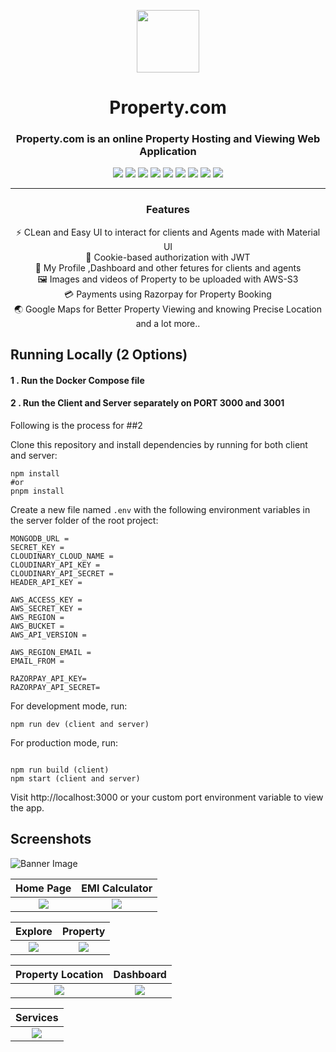 <p align="center">
<img src="https://res.cloudinary.com/dzkfponvc/image/upload/v1685878066/favicon_a6sil6.png" height="100" width="100"/>
  </p>
<h1 align="center">Property.com</h1>
<h3 align="center">Property.com is an online Property Hosting and Viewing Web Application</h3>


 <p align="center">
  <img src="https://img.shields.io/badge/node.js-6DA55F?style=for-the-badge&logo=node.js&logoColor=white" />
  <img src="https://img.shields.io/badge/express.js-%23404d59.svg?style=for-the-badge&logo=express&logoColor=%2361DAFB" />
  <img src="https://img.shields.io/badge/MongoDB-%234ea94b.svg?style=for-the-badge&logo=mongodb&logoColor=white" />  
  <img src="https://img.shields.io/badge/javascript-%23323330.svg?style=for-the-badge&logo=javascript&logoColor=%23F7DF1E" />
  <img src="https://img.shields.io/badge/react-%2320232a.svg?style=for-the-badge&logo=react&logoColor=%2361DAFB" />
  <img src="https://img.shields.io/badge/Material--UI-0081CB?style=for-the-badge&logo=material-ui&logoColor=white" />
  <img src="https://img.shields.io/badge/JWT-black?style=for-the-badge&logo=JSON%20web%20tokens" />
  <img src="https://img.shields.io/badge/nginx-%23009639.svg?style=for-the-badge&logo=nginx&logoColor=white" />
  <img src="https://img.shields.io/badge/AWS-%23FF9900.svg?style=for-the-badge&logo=amazon-aws&logoColor=white" />  
 </p>
 
 ----
<h3 align="center">Features</h3>

<div align="center">
  <p>⚡ CLean and Easy UI to interact for clients and Agents made with Material UI<br />
  🍪 Cookie-based authorization with JWT<br />
  👤 My Profile ,Dashboard and other fetures for clients and agents<br />
  🖼️ Images and videos of Property to be  uploaded with AWS-S3<br />
  💳 Payments using Razorpay for Property Booking<br />
  🌏 Google Maps for Better Property Viewing and knowing Precise Location<br />
   and a lot more..</p>
</div>


## Running Locally (2 Options)
<h4>1 . Run the Docker Compose file</h4>
<h4>2 . Run the Client  and Server separately on PORT 3000 and 3001</h4>


Following is the process for ##2

Clone this repository and install dependencies by running for both client and server:

```
npm install
#or
pnpm install
```

Create a new file named `.env` with the following environment variables in the server folder of the root project:

```
MONGODB_URL =
SECRET_KEY = 
CLOUDINARY_CLOUD_NAME = 
CLOUDINARY_API_KEY = 
CLOUDINARY_API_SECRET = 
HEADER_API_KEY = 

AWS_ACCESS_KEY = 
AWS_SECRET_KEY = 
AWS_REGION = 
AWS_BUCKET = 
AWS_API_VERSION = 

AWS_REGION_EMAIL = 
EMAIL_FROM = 

RAZORPAY_API_KEY=
RAZORPAY_API_SECRET=
```


For development mode, run:

```
npm run dev (client and server)
```

For production mode, run:

```

npm run build (client)
npm start (client and server)
```

Visit http://localhost:3000 or your custom port environment variable to view the app.

## Screenshots


![Banner Image](https://res.cloudinary.com/dzkfponvc/image/upload/v1685881267/WhatsApp_Image_2023-06-04_at_5.48.32_PM_cydstt.jpg)

|              Home Page               |            EMI Calculator            |
| :----------------------------------: | :----------------------------------: |
| ![](https://res.cloudinary.com/dzkfponvc/image/upload/v1685881631/WhatsApp_Image_2023-06-04_at_5.49.11_PM_djaiyl.jpg) | ![](https://res.cloudinary.com/dzkfponvc/image/upload/v1685881624/WhatsApp_Image_2023-06-04_at_5.49.10_PM_1_uzkn6b.jpg) |

|              Explore                 |               Property               |
| :----------------------------------: | :----------------------------------: |
| ![](https://res.cloudinary.com/dzkfponvc/image/upload/v1685881613/WhatsApp_Image_2023-06-04_at_5.49.10_PM_jhrwjb.jpg) | ![](https://res.cloudinary.com/dzkfponvc/image/upload/v1685881598/WhatsApp_Image_2023-06-04_at_5.49.09_PM_3_wlocs6.jpg) |

|          Property Location           |              Dashboard               |
| :----------------------------------: | :----------------------------------: |
| ![](https://res.cloudinary.com/dzkfponvc/image/upload/v1685881588/WhatsApp_Image_2023-06-04_at_5.49.09_PM_2_yb7szf.jpg) | ![](https://res.cloudinary.com/dzkfponvc/image/upload/v1685881570/WhatsApp_Image_2023-06-04_at_5.49.09_PM_1_gbh7rl.jpg) |

|            Services                  |       
| :----------------------------------: | 
| ![](https://res.cloudinary.com/dzkfponvc/image/upload/v1685881549/WhatsApp_Image_2023-06-04_at_5.49.09_PM_k0y5pb.jpg) | 









